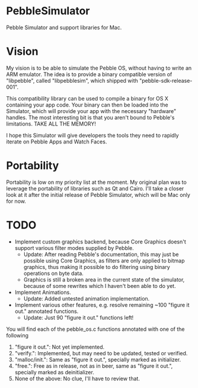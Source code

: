 PebbleSimulator
===============

Pebble Simulator and support libraries for Mac.

Vision
======

My vision is to be able to simulate the Pebble OS, without having to write an ARM emulator.
The idea is to provide a binary compatible version of "libpebble", called "libpebblesim", which shipped with "pebble-sdk-release-001".

This compatibility library can be used to compile a binary for OS X containing your app code.
Your binary can then be loaded into the Simulator, which will provide your app with the necessary "hardware" handles.
The most interesting bit is that you aren't bound to Pebble's limitations. TAKE ALL THE MEMORY!

I hope this Simulator will give developers the tools they need to rapidly iterate on Pebble Apps and Watch Faces.

Portability
===========

Portability is low on my priority list at the moment.
My original plan was to leverage the portability of libraries such as Qt and Cairo.
I'll take a closer look at it after the initial release of Pebble Simulator, which will be Mac only for now.

TODO
====

- Implement custom graphics backend, because Core Graphics doesn't support various filter modes supplied by Pebble.
	- Update: After reading Pebble's documentation, this may just be possible using Core Graphics, as filters are only applied to bitmap graphics, thus making it possible to do filtering using binary operations on byte data.
	- Graphics is still a broken area in the current state of the simulator, because of some rewrites which I haven't been able to do yet.
- Implement Animations.
	- Update: Added untested animation implementation.
- Implement various other features, e.g. resolve remaining ~100 "figure it out." annotated functions.
	- Update: Just 90 "figure it out." functions left!

You will find each of the pebble_os.c functions annotated with one of the following

1. "figure it out.": Not yet implemented.
2. "verify.": Implemented, but may need to be updated, tested or verified.
3. "malloc/init.": Same as "figure it out.", specially marked as initializer.
4. "free.": Free as in release, not as in beer, same as "figure it out.", specially marked as deinitializer.
5. None of the above: No clue, I'll have to review that.
